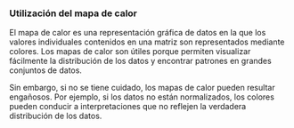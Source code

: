### Utilización del mapa de calor

El mapa de calor es una representación gráfica de datos en la que los valores individuales contenidos en una matriz son representados mediante colores. Los mapas de calor son útiles porque permiten visualizar fácilmente la distribución de los datos y encontrar patrones en grandes conjuntos de datos.

Sin embargo, si no se tiene cuidado, los mapas de calor pueden resultar engañosos. Por ejemplo, si los datos no están normalizados, los colores pueden conducir a interpretaciones que no reflejen la verdadera distribución de los datos. 